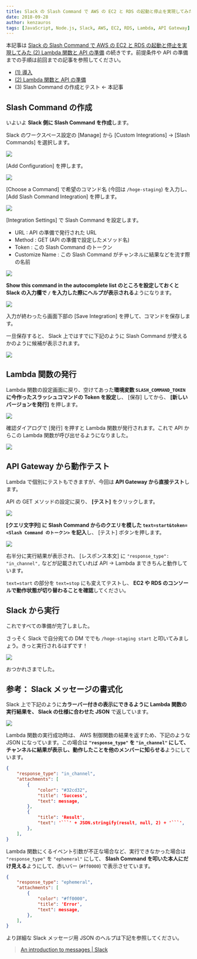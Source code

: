```yaml
---
title: Slack の Slash Command で AWS の EC2 と RDS の起動と停止を実現してみた (3) Slash Command の作成とテスト
date: 2018-09-28
author: kenzauros
tags: [JavaScript, Node.js, Slack, AWS, EC2, RDS, Lambda, API Gateway]
---
```


本記事は [Slack の Slash Command で AWS の EC2 と RDS の起動と停止を実現してみた (2) Lambda 関数と API の準備](https://mseeeen.msen.jp/aws-ec2-rds-instance-control-via-slack-slash-command-2) の続きです。前提条件や API の準備までの手順は前回までの記事を参照してください。

- [(1) 導入](https://mseeeen.msen.jp/aws-ec2-rds-instance-control-via-slack-slash-command-1)
- [(2) Lambda 関数と API の準備](https://mseeeen.msen.jp/aws-ec2-rds-instance-control-via-slack-slash-command-2)
- (3) Slash Command の作成とテスト ← 本記事

## Slash Command の作成

いよいよ **Slack 側に Slash Command を作成**します。

Slack のワークスペース設定の [Manage] から [Custom Integrations] → [Slash Commands] を選択します。

![](images/aws-ec2-rds-instance-control-via-slack-slash-command-3-1.png)

[Add Configuration] を押します。

![](images/aws-ec2-rds-instance-control-via-slack-slash-command-3-2.png)

[Choose a Command] で希望のコマンド名 (今回は `/hoge-staging`) を入力し、 [Add Slash Command Integration] を押します。

![](images/aws-ec2-rds-instance-control-via-slack-slash-command-3-3.png)

[Integration Settings] で Slash Command を設定します。

- URL : API の準備で発行された URL
- Method : GET (API の準備で設定したメソッド名)
- Token : この Slash Command のトークン
- Customize Name : この Slash Command がチャンネルに結果などを流す際の名前

![](images/aws-ec2-rds-instance-control-via-slack-slash-command-3-4.png)

**Show this command in the autocomplete list のところを設定しておくと Slack の入力欄で `/` を入力した際にヘルプが表示される**ようになります。

![](images/aws-ec2-rds-instance-control-via-slack-slash-command-3-5.png)

入力が終わったら画面下部の [Save Integration] を押して、コマンドを保存します。

一旦保存すると、 Slack 上ではすでに下記のように Slash Command が使えるかのように候補が表示されます。

![](images/aws-ec2-rds-instance-control-via-slack-slash-command-3-6.png)


## Lambda 関数の発行

Lambda 関数の設定画面に戻り、空けてあった**環境変数 `SLASH_COMMAND_TOKEN` に今作ったスラッシュコマンドの Token を設定**し、 [保存] してから、 **[新しいバージョンを発行]** を押します。

![](images/aws-ec2-rds-instance-control-via-slack-slash-command-3-7.png)

確認ダイアログで [発行] を押すと Lambda 関数が発行されます。これで API からこの Lambda 関数が呼び出せるようになりました。

![](images/aws-ec2-rds-instance-control-via-slack-slash-command-3-8.png)


## API Gateway から動作テスト

Lambda で個別にテストもできますが、今回は **API Gateway から直接テスト**します。

API の GET メソッドの設定に戻り、 **[テスト]** をクリックします。

![](images/aws-ec2-rds-instance-control-via-slack-slash-command-3-9.png)

**[クエリ文字列] に Slash Command からのクエリを模した `text=start&token=<Slash Command のトークン>` を記入**し、 [テスト] ボタンを押します。

![](images/aws-ec2-rds-instance-control-via-slack-slash-command-3-10.png)

右半分に実行結果が表示され、 [レスポンス本文] に `"response_type": "in_channel",` などが記載されていれば API → Lambda まできちんと動作しています。

`text=start` の部分を `text=stop` にも変えてテストし、 **EC2 や RDS のコンソールで動作状態が切り替わることを確認**してください。


## Slack から実行

これですべての準備が完了しました。

さっそく Slack で自分宛ての DM ででも `/hoge-staging start` と叩いてみましょう。きっと実行されるはずです！

![](images/aws-ec2-rds-instance-control-via-slack-slash-command-3-11.png)

おつかれさまでした。


## 参考： Slack メッセージの書式化

Slack 上で下記のように**カラーバー付きの表示にできるように Lambda 関数の実行結果を、 Slack の仕様に合わせた JSON** で返しています。

![](images/aws-ec2-rds-instance-control-via-slack-slash-command-3-11.png)

Lambda 関数の実行成功時は、 AWS 制御関数の結果を返すため、下記のような JSON になっています。この場合は **`"response_type"` を `"in_channel"` にして、チャンネルに結果が表示し、動作したことを他のメンバーに知らせる**ようにしています。

```json
{
	"response_type": "in_channel",
	"attachments": [
		{
			"color": "#32cd32",
			"title": 'Success',
			"text": message,
		},
		{
			"title": 'Result',
			"text": '```' + JSON.stringify(result, null, 2) + '```',
		},
	],
}
```

Lambda 関数にくるイベント引数が不正な場合など、実行できなかった場合は `"response_type"` を `"ephemeral"` にして、 **Slash Command を叩いた本人にだけ見える**ようにして、赤いバー (`#ff0000`) で表示させています。

```json
{
	"response_type": "ephemeral",
	"attachments": [
		{
			"color": "#ff0000",
			"title": 'Error',
			"text": message,
		},
	],
}
```

より詳細な Slack メッセージ用 JSON のヘルプは下記を参照してください。

>[An introduction to messages | Slack](https://api.slack.com/docs/messages#composing_messages)

